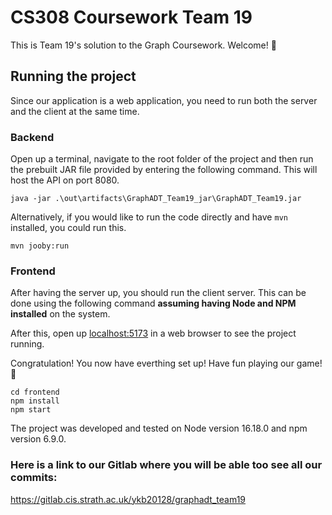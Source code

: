 # CS308 Coursework Team 19

This is Team 19's solution to the Graph Coursework. Welcome! 👋

## Running the project

Since our application is a web application, you need to run both the server and the client at the same time.

### Backend

Open up a terminal, navigate to the root folder of the project and then run the prebuilt JAR file provided by entering the following command. This will host the API on port 8080.

```
java -jar .\out\artifacts\GraphADT_Team19_jar\GraphADT_Team19.jar
```

Alternatively, if you would like to run the code directly and have `mvn` installed, you could run this.

```
mvn jooby:run
```

### Frontend

After having the server up, you should run the client server. This can be done using the following command **assuming having Node and NPM installed** on the system.

After this, open up [localhost:5173](http://127.0.0.1:5173/) in a web browser to see the project running.

Congratulation! You now have everthing set up! Have fun playing our game! 🎉

```
cd frontend
npm install
npm start
```

The project was developed and tested on Node version 16.18.0 and npm version 6.9.0.

### Here is a link to our Gitlab where you will be able too see all our commits:

https://gitlab.cis.strath.ac.uk/ykb20128/graphadt_team19 
